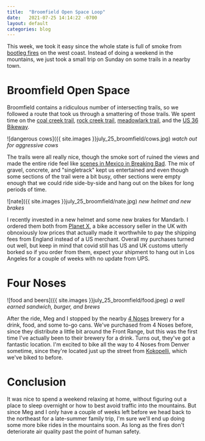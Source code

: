 ```yaml
---
title:  "Broomfield Open Space Loop"
date:   2021-07-25 14:14:22 -0700
layout: default
categories: blog
---
```


This week, we took it easy since the whole state is full of
smoke from [bootleg fires](https://www.npr.org/2021/07/20/1018522825/bootleg-wildfire-forest-management)
on the west coast. Instead of doing a weekend in the mountains, we
just took a small trip on Sunday on some trails in a nearby town.

<!-- readmore -->

# Broomfield Open Space

Broomfield contains a ridiculous number of intersecting trails, so
we followed a route that took us through a smattering of those trails.
We spent time on the [coal creek trail](https://www.bouldercounty.org/open-space/parks-and-trails/coal-creek-trail/), [rock creek trail](https://www.bouldercounty.org/open-space/parks-and-trails/rock-creek-trail/),
[meadowlark trail](https://www.hikingproject.com/trail/7005062/meadowlark-trail),
and the [US 36 Bikeway](https://commutingsolutions.org/bike/us-36-bikeway/).

![dangerous cows]({{ site.images }}july_25_broomfield/cows.jpg)
*watch out for aggressive cows*

The trails were all really nice, though the smoke sort of ruined the views
and made the entire ride feel like [scenes in Mexico in Breaking Bad](https://old.reddit.com/r/breakingbad/comments/gwbsyx/is_mexico_really_yellow/).
The mix of gravel, concrete, and "singletrack" kept us entertained and even
though some sections of the trail were a bit busy, other sections were
empty enough that we could ride side-by-side and hang out on the bikes for
long periods of time.

![nate]({{ site.images }}july_25_broomfield/nate.jpg)
*new helmet and new brakes*

I recently invested in a new helmet and some new brakes for Mandarb. I ordered
them both from [Planet X](https://www.planetx.co.uk/), a bike accessory seller
in the UK with obnoxiously low prices that actually made it worthwhile to pay the shipping fees from England instead of a US merchant. Overall my purchases turned out well, but keep in mind that covid still has US and UK customs
utterly borked so if you order from them, expect your shipment to hang out in
Los Angeles for a couple of weeks with no update from UPS.

# Four Noses

![food and beers]({{ site.images }}july_25_broomfield/food.jpeg)
*a well earned sandwich, burger, and brews*

After the ride, Meg and I stopped by the nearby [4 Noses](https://www.4nosesbrewing.com/) brewery for a drink, food, and some to-go cans.
We've purchased from 4 Noses before, since they distribute a little bit around
the Front Range, but this was the first time I've actually been to their brewery
for a drink. Turns out, they've got a fantastic location. I'm excited to bike
all the way to 4 Noses from Denver sometime, since they're located just up the
street from [Kokopelli](http://kokopellibeerco.com/), which we've biked to
before.

# Conclusion

It was nice to spend a weekend relaxing at home, without figuring out a place
to sleep overnight or how to best avoid traffic into the mountains. But since
Meg and I only have a couple of weeks left before we head back to the northeast
for a late-summer family trip, I'm sure we'll end up doing some more bike rides
in the mountains soon. As long as the fires don't deteriorate air quality past
the point of human safety.

